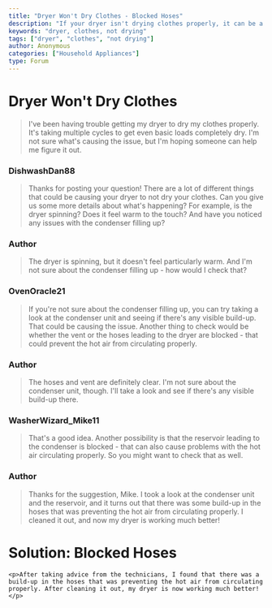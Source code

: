 ```yaml
---
title: "Dryer Won't Dry Clothes - Blocked Hoses"
description: "If your dryer isn't drying clothes properly, it can be a frustrating and time-consuming experience. Here are some tips to help you diagnose and fix the issue."
keywords: "dryer, clothes, not drying"
tags: ["dryer", "clothes", "not drying"]
author: Anonymous
categories: ["Household Appliances"]
type: Forum
---
```


<div class=<div class="initial-post">

# Dryer Won't Dry Clothes

> I've been having trouble getting my dryer to dry my clothes properly. It's taking multiple cycles to get even basic loads completely dry. I'm not sure what's causing the issue, but I'm hoping someone can help me figure it out.

</div>

<div class="reply technician">

### DishwashDan88
> Thanks for posting your question! There are a lot of different things that could be causing your dryer to not dry your clothes. Can you give us some more details about what's happening? For example, is the dryer spinning? Does it feel warm to the touch? And have you noticed any issues with the condenser filling up?
</div>

<div class="reply author">

### Author
> The dryer is spinning, but it doesn't feel particularly warm. And I'm not sure about the condenser filling up - how would I check that?
</div>

<div class="reply technician">

### OvenOracle21
> If you're not sure about the condenser filling up, you can try taking a look at the condenser unit and seeing if there's any visible build-up. That could be causing the issue. Another thing to check would be whether the vent or the hoses leading to the dryer are blocked - that could prevent the hot air from circulating properly.
</div>

<div class="reply author">

### Author
> The hoses and vent are definitely clear. I'm not sure about the condenser unit, though. I'll take a look and see if there's any visible build-up there.
</div>

<div class="reply technician">

### WasherWizard_Mike11
> That's a good idea. Another possibility is that the reservoir leading to the condenser is blocked - that can also cause problems with the hot air circulating properly. So you might want to check that as well.
</div>

<div class="reply author">

### Author
> Thanks for the suggestion, Mike. I took a look at the condenser unit and the reservoir, and it turns out that there was some build-up in the hoses that was preventing the hot air from circulating properly. I cleaned it out, and now my dryer is working much better!
</div>

<div class=<div class="initial-post">

# Solution: Blocked Hoses
    <p>After taking advice from the technicians, I found that there was a build-up in the hoses that was preventing the hot air from circulating properly. After cleaning it out, my dryer is now working much better!</p>
</div>